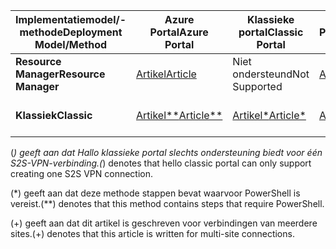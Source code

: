 | <span data-ttu-id="4e65c-101">**Implementatiemodel/-methode**</span><span class="sxs-lookup"><span data-stu-id="4e65c-101">**Deployment Model/Method**</span></span> | <span data-ttu-id="4e65c-102">**Azure Portal**</span><span class="sxs-lookup"><span data-stu-id="4e65c-102">**Azure Portal**</span></span> | <span data-ttu-id="4e65c-103">**Klassieke portal**</span><span class="sxs-lookup"><span data-stu-id="4e65c-103">**Classic Portal**</span></span> | <span data-ttu-id="4e65c-104">**PowerShell**</span><span class="sxs-lookup"><span data-stu-id="4e65c-104">**PowerShell**</span></span> | <span data-ttu-id="4e65c-105">**Azure CLI**</span><span class="sxs-lookup"><span data-stu-id="4e65c-105">**Azure CLI**</span></span> |
| --- | --- | --- | --- | --- |
| <span data-ttu-id="4e65c-106">**Resource Manager**</span><span class="sxs-lookup"><span data-stu-id="4e65c-106">**Resource Manager**</span></span> |[<span data-ttu-id="4e65c-107">Artikel</span><span class="sxs-lookup"><span data-stu-id="4e65c-107">Article</span></span>](../articles/vpn-gateway/vpn-gateway-howto-site-to-site-resource-manager-portal.md) |<span data-ttu-id="4e65c-108">Niet ondersteund</span><span class="sxs-lookup"><span data-stu-id="4e65c-108">Not Supported</span></span> |[<span data-ttu-id="4e65c-109">Artikel</span><span class="sxs-lookup"><span data-stu-id="4e65c-109">Article</span></span>](../articles/vpn-gateway/vpn-gateway-create-site-to-site-rm-powershell.md) | [<span data-ttu-id="4e65c-110">Artikel</span><span class="sxs-lookup"><span data-stu-id="4e65c-110">Article</span></span>](../articles/vpn-gateway/vpn-gateway-howto-site-to-site-resource-manager-cli.md) |
| <span data-ttu-id="4e65c-111">**Klassiek**</span><span class="sxs-lookup"><span data-stu-id="4e65c-111">**Classic**</span></span> |[<span data-ttu-id="4e65c-112">Artikel**</span><span class="sxs-lookup"><span data-stu-id="4e65c-112">Article**</span></span>](../articles/vpn-gateway/vpn-gateway-howto-site-to-site-classic-portal.md) |[<span data-ttu-id="4e65c-113">Artikel*</span><span class="sxs-lookup"><span data-stu-id="4e65c-113">Article*</span></span>](../articles/vpn-gateway/vpn-gateway-site-to-site-create.md) |[<span data-ttu-id="4e65c-114">Artikel+</span><span class="sxs-lookup"><span data-stu-id="4e65c-114">Article+</span></span>](../articles/vpn-gateway/vpn-gateway-multi-site.md) | <span data-ttu-id="4e65c-115">Niet ondersteund</span><span class="sxs-lookup"><span data-stu-id="4e65c-115">Not Supported</span></span> |

<span data-ttu-id="4e65c-116">(*) geeft aan dat Hallo klassieke portal slechts ondersteuning biedt voor één S2S-VPN-verbinding.</span><span class="sxs-lookup"><span data-stu-id="4e65c-116">(*) denotes that hello classic portal can only support creating one S2S VPN connection.</span></span>

<span data-ttu-id="4e65c-117">(*) geeft aan dat deze methode stappen bevat waarvoor PowerShell is vereist.</span><span class="sxs-lookup"><span data-stu-id="4e65c-117">(**) denotes that this method contains steps that require PowerShell.</span></span>

<span data-ttu-id="4e65c-118">(+) geeft aan dat dit artikel is geschreven voor verbindingen van meerdere sites.</span><span class="sxs-lookup"><span data-stu-id="4e65c-118">(+) denotes that this article is written for multi-site connections.</span></span>